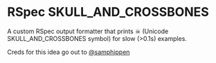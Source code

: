 # RSpec SKULL_AND_CROSSBONES

A custom RSpec output formatter that prints ☠ (Unicode
SKULL_AND_CROSSBONES symbol) for slow (>0.1s) examples.

Creds for this idea go out to
[@samphippen](https://twitter.com/samphippen/status/686928579763023872)